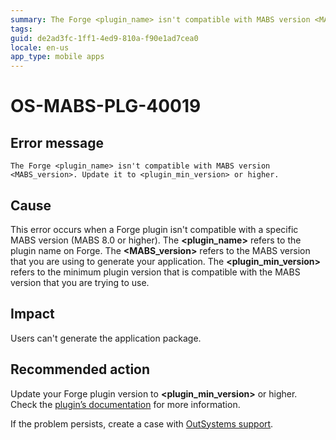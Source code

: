 ```yaml
---
summary: The Forge <plugin_name> isn't compatible with MABS version <MABS_version>. Update it to <plugin_min_version> or higher.
tags:
guid: de2ad3fc-1ff1-4ed9-810a-f90e1ad7cea0
locale: en-us
app_type: mobile apps
---
```


# OS-MABS-PLG-40019

## Error message

`The Forge <plugin_name> isn't compatible with MABS version <MABS_version>. Update it to <plugin_min_version> or higher.`

## Cause

This error occurs when a Forge plugin isn't compatible with a specific MABS version (MABS 8.0 or higher). The **&lt;plugin_name&gt;** refers to the plugin name on Forge. The **&lt;MABS_version&gt;** refers to the MABS version that you are using to generate your application. The **&lt;plugin_min_version&gt;** refers to the minimum plugin version that is compatible with the MABS version that you are trying to use. 

## Impact

Users can't generate the application package.

## Recommended action

Update your Forge plugin version to **&lt;plugin_min_version&gt;** or higher. Check the [plugin’s documentation](https://success.outsystems.com/Documentation/11/Extensibility_and_Integration/Mobile_Plugins) for more information.

If the problem persists, create a case with [OutSystems support](https://success.outsystems.com/Support).
